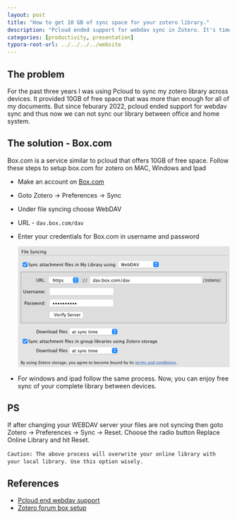 ```yaml
---
layout: post
title: "How to get 10 GB of sync space for your zotero library."
description: "Pcloud ended support for webdav sync in Zotero. It's time to move to box.com"
categories: [productivity, presentation]
typora-root-url: ../../../../website
---
```


## The problem

For the past three years I was using Pcloud to sync my zotero library across devices. It provided 10GB of free space that was more than enough for all of my documents. But since feburary 2022, pcloud ended support for webdav sync and thus now we can not sync our library between office and home system.

## The solution - Box.com

Box.com is a service similar to pcloud that offers 10GB of free space. Follow these steps to setup box.com for zotero on MAC, Windows and Ipad

- Make an account on [Box.com](https://www.box.com)

- Goto Zotero →  Preferences → Sync

- Under file syncing choose WebDAV

- URL - `dav.box.com/dav`

- Enter your credentials for Box.com in username and password

  ![image-20220428180050793](/assets/images/image-20220428180050793.png)

- For windows and ipad follow the same process. Now, you can enjoy free sync of your complete library between devices.

## PS

If after changing your WEBDAV server your files are not syncing then goto Zotero →  Preferences → Sync → Reset. Choose the radio button Replace Online Library and hit Reset.

`Caution: The above process will overwrite your online library with your local library. Use this option wisely.`

## References

-  [Pcloud end webdav support ](https://forums.zotero.org/discussion/94430/pcloud-ending-webdav-support-for-free-plan)
- [Zotero forum box setup](https://forums.zotero.org/discussion/33934/file-sync-over-webdav-to-box-com)

